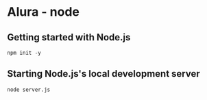 # Alura - node

## Getting started with Node.js

```
npm init -y
```

## Starting Node.js's local development server
```
node server.js
```


